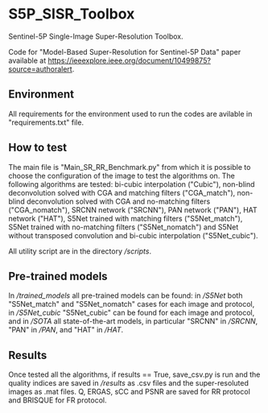 # S5P_SISR_Toolbox 
Sentinel-5P Single-Image Super-Resolution Toolbox.

Code for "Model-Based Super-Resolution for Sentinel-5P Data" paper available at https://ieeexplore.ieee.org/document/10499875?source=authoralert. 

## Environment
All requirements for the environment used to run the codes are avilable in "requirements.txt" file.

## How to test
The main file is "Main_SR_RR_Benchmark.py" from which it is possible to choose the configuration of the image
to test the algorithms on. The following algorithms are tested: bi-cubic interpolation ("Cubic"), non-blind 
deconvolution solved with CGA and matching filters ("CGA_match"), non-blind deconvolution solved with CGA 
and no-matching filters ("CGA_nomatch"), SRCNN network ("SRCNN"), PAN network ("PAN"), HAT network ("HAT"), 
S5Net trained with matching filters ("S5Net_match"), S5Net trained with no-matching filters ("S5Net_nomatch") 
and S5Net without transposed convolution and bi-cubic interpolation ("S5Net_cubic"). 

All utility script are in the directory _/scripts_.

## Pre-trained models
In _/trained_models_ all pre-trained models can be found: in _/S5Net_ both "S5Net_match" and "S5Net_nomatch" cases
for each image and protocol, in _/S5Net_cubic_ "S5Net_cubic" can be found for each image and protocol, and in 
_/SOTA_ all state-of-the-art models, in particular "SRCNN" in _/SRCNN_, "PAN" in _/PAN_, and "HAT" in _/HAT_. 

## Results
Once tested all the algorithms, if results == True, save_csv.py is run and the quality indices are saved in 
_/results_ as .csv files and the super-resoluted images as .mat files. Q, ERGAS, sCC and PSNR are saved for RR
protocol and BRISQUE for FR protocol.
